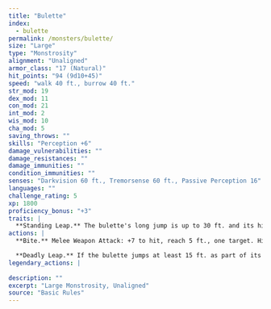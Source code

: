 ```yaml
---
title: "Bulette"
index:
  - bulette
permalink: /monsters/bulette/
size: "Large"
type: "Monstrosity"
alignment: "Unaligned"
armor_class: "17 (Natural)"
hit_points: "94 (9d10+45)"
speed: "walk 40 ft., burrow 40 ft."
str_mod: 19
dex_mod: 11
con_mod: 21
int_mod: 2
wis_mod: 10
cha_mod: 5
saving_throws: ""
skills: "Perception +6"
damage_vulnerabilities: ""
damage_resistances: ""
damage_immunities: ""
condition_immunities: ""
senses: "Darkvision 60 ft., Tremorsense 60 ft., Passive Perception 16"
languages: ""
challenge_rating: 5
xp: 1800
proficiency_bonus: "+3"
traits: |
  **Standing Leap.** The bulette's long jump is up to 30 ft. and its high jump is up to 15 ft., with or without a running start.
actions: |
  **Bite.** Melee Weapon Attack: +7 to hit, reach 5 ft., one target. Hit: 30 (4d12 + 4) piercing damage.

  **Deadly Leap.** If the bulette jumps at least 15 ft. as part of its movement, it can then use this action to land on its feet in a space that contains one or more other creatures. Each of those creatures must succeed on a DC 16 Strength or Dexterity saving throw (target's choice) or be knocked prone and take 14 (3d6 + 4) bludgeoning damage plus 14 (3d6 + 4) slashing damage. On a successful save, the creature takes only half the damage, isn't knocked prone, and is pushed 5 ft. out of the bulette's space into an unoccupied space of the creature's choice. If no unoccupied space is within range, the creature instead falls prone in the bulette's space.  
legendary_actions: |
  
description: ""
excerpt: "Large Monstrosity, Unaligned"
source: "Basic Rules"
---
```

